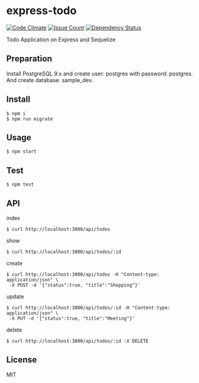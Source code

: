 # express-todo

[![Code Climate](https://codeclimate.com/github/cncgl/express-todo/badges/gpa.svg)](https://codeclimate.com/github/cncgl/express-todo)
[![Issue Count](https://codeclimate.com/github/cncgl/express-todo/badges/issue_count.svg)](https://codeclimate.com/github/cncgl/express-todo)
[![Dependency Status](https://gemnasium.com/cncgl/express-todo.svg)](https://gemnasium.com/cncgl/express-todo)


Todo Application on Express and Sequelize

## Preparation

Install PostgreSQL 9.x and create user: postgres with password: postgres.
And create database: sample_dev.


## Install
```
$ npm i
$ npm run migrate
```

## Usage
```
$ npm start
```

## Test
```
$ npm test
```

## API
index
```
$ curl http://localhost:3000/api/todos
```

show
```
$ curl http://localhost:3000/api/todos/:id
```

create
```
$ curl http://localhost:3000/api/todos -H "Content-type: application/json" \
 -X POST -d '{"status":true, "title":"Shopping"}'
```

update
```
$ curl http://localhost:3000/api/todos/:id -H "Content-type: application/json" \
 -X PUT -d '{"status":true, "title":"Meeting"}'
```

delete
```
$ curl http://localhost:3000/api/todos/:id -X DELETE
```

## License
MIT